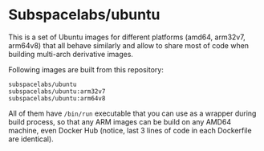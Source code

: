 # Subspacelabs/ubuntu
This is a set of Ubuntu images for different platforms (amd64, arm32v7, arm64v8) that all behave similarly and allow to share most of code when building multi-arch derivative images.

Following images are built from this repository:
```
subspacelabs/ubuntu
subspacelabs/ubuntu:arm32v7
subspacelabs/ubuntu:arm64v8
```

All of them have `/bin/run` executable that you can use as a wrapper during build process, so that any ARM images can be build on any AMD64 machine, even Docker Hub (notice, last 3 lines of code in each Dockerfile are identical).
